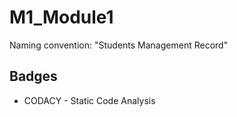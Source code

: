 # M1_Module1
Naming convention: "Students Management Record"

## Badges
*   CODACY - Static Code Analysis
